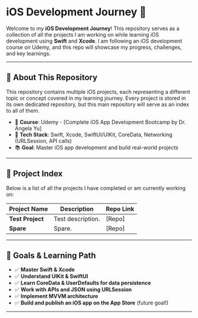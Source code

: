 # iOS Development Journey 🚀

Welcome to my **iOS Development Journey**! This repository serves as a collection of all the projects I am working on while learning iOS development using **Swift** and **Xcode**. I am following an iOS development course on Udemy, and this repo will showcase my progress, challenges, and key learnings.

---

## 📌 About This Repository
This repository contains multiple iOS projects, each representing a different topic or concept covered in my learning journey. Every project is stored in its own dedicated repository, but this main repository will serve as an index to all of them.

- 🌟 **Course**: Udemy - [Complete iOS App Development Bootcamp by Dr. Angela Yu]
- 🔧 **Tech Stack**: Swift, Xcode, SwiftUI/UIKit, CoreData, Networking (URLSession, API calls)
- 📚 **Goal**: Master iOS app development and build real-world projects

---

## 📂 Project Index
Below is a list of all the projects I have completed or am currently working on:

| Project Name | Description | Repo Link |
|-------------|------------|-----------|
| **Test Project** | Test description. | [Repo] |
| **Spare** | Spare. | [Repo] |


---

## 🎯 Goals & Learning Path
- ✅ **Master Swift & Xcode**
- ✅ **Understand UIKit & SwiftUI**
- ✅ **Learn CoreData & UserDefaults for data persistence**
- ✅ **Work with APIs and JSON using URLSession**
- ✅ **Implement MVVM architecture**
- ✅ **Build and publish an iOS app on the App Store** (future goal!)

---

